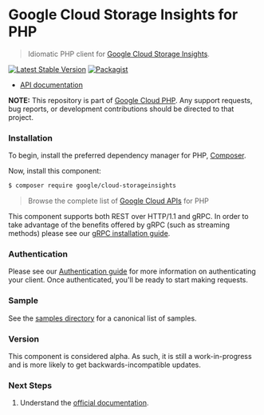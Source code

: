 # Google Cloud Storage Insights for PHP

> Idiomatic PHP client for [Google Cloud Storage Insights](https://cloud.google.com/storage/docs/insights/inventory-reports).

[![Latest Stable Version](https://poser.pugx.org/google/cloud-storageinsights/v/stable)](https://packagist.org/packages/google/cloud-storageinsights) [![Packagist](https://img.shields.io/packagist/dm/google/cloud-storageinsights.svg)](https://packagist.org/packages/google/cloud-storageinsights)

* [API documentation](https://cloud.google.com/php/docs/reference/cloud-storageinsights/latest)

**NOTE:** This repository is part of [Google Cloud PHP](https://github.com/googleapis/google-cloud-php). Any
support requests, bug reports, or development contributions should be directed to
that project.

### Installation

To begin, install the preferred dependency manager for PHP, [Composer](https://getcomposer.org/).

Now, install this component:

```sh
$ composer require google/cloud-storageinsights
```

> Browse the complete list of [Google Cloud APIs](https://cloud.google.com/php/docs/reference)
> for PHP

This component supports both REST over HTTP/1.1 and gRPC. In order to take advantage of the benefits
offered by gRPC (such as streaming methods) please see our
[gRPC installation guide](https://cloud.google.com/php/grpc).

### Authentication

Please see our [Authentication guide](https://github.com/googleapis/google-cloud-php/blob/main/AUTHENTICATION.md) for more information
on authenticating your client. Once authenticated, you'll be ready to start making requests.

### Sample

See the [samples directory](samples/) for a canonical list of samples.

### Version

This component is considered alpha. As such, it is still a work-in-progress and is more likely to get backwards-incompatible updates.

### Next Steps

1. Understand the [official documentation](https://cloud.google.com/storage/docs/insights/using-inventory-reports).
